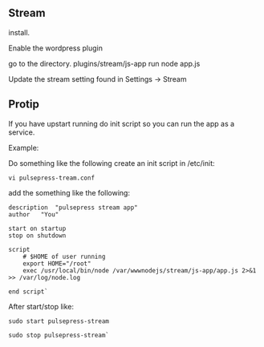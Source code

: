 ## Stream 

install. 

Enable the wordpress plugin 

go to the directory. plugins/stream/js-app 
run node app.js 

Update the stream setting found in 
Settings -> Stream

## Protip
If you have upstart running do init script so you can run the app as a service.

Example:

Do something like the following create an  init script in /etc/init: 

    vi pulsepress-tream.conf  
    
add the something like the following:

    description  "pulsepress stream app"
    author	 "You"

    start on startup
    stop on shutdown

    script 
        # $HOME of user running
        export HOME="/root"
        exec /usr/local/bin/node /var/wwwnodejs/stream/js-app/app.js 2>&1 >> /var/log/node.log

    end script`

After start/stop like:

    sudo start pulsepress-stream  

    sudo stop pulsepress-stream`
